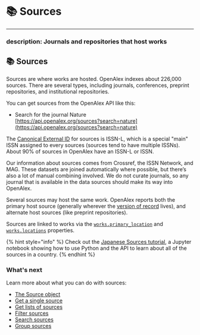 # 📚 Sources

***

### description: Journals and repositories that host works

## 📚 Sources

Sources are where works are hosted. OpenAlex indexes about 226,000 sources. There are several types, including journals, conferences, preprint repositories, and institutional repositories.

You can get sources from the OpenAlex API like this:

* Search for the journal Nature\
  [https://api.openalex.org/sources?search=nature](https://api.openalex.org/sources?search=nature)

The [Canonical External ID](../../how-to-use-the-api/get-single-entities/#canonical-external-ids) for sources is ISSN-L, which is a special "main" ISSN assigned to every sources (sources tend to have multiple ISSNs). About 90% of sources in OpenAlex have an ISSN-L or ISSN.

Our information about sources comes from Crossref, the ISSN Network, and MAG. These datasets are joined automatically where possible, but there’s also a lot of manual combining involved. We do not curate journals, so any journal that is available in the data sources should make its way into OpenAlex.

Several sources may host the same work. OpenAlex reports both the primary host source (generally wherever the [version of record](https://en.wikipedia.org/wiki/Version\_of\_record) lives), and alternate host sources (like preprint repositories).

Sources are linked to works via the [`works.primary_location`](../works/work-object/#primary\_location) and [`works.locations`](../works/work-object/#locations) properties.

{% hint style="info" %}
Check out the [Japanese Sources tutorial](https://github.com/ourresearch/openalex-api-tutorials/blob/main/notebooks/institutions/japan\_sources.ipynb), a Jupyter notebook showing how to use Python and the API to learn about all of the sources in a country.
{% endhint %}

### What's next

Learn more about what you can do with sources:

* [The Source object](source-object.md)
* [Get a single source](get-a-single-source.md)
* [Get lists of sources](get-lists-of-sources.md)
* [Filter sources](filter-sources.md)
* [Search sources](search-sources.md)
* [Group sources](group-sources.md)
